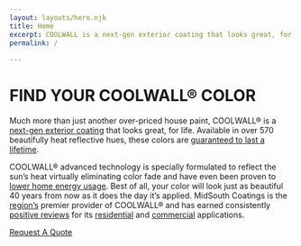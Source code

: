 ```yaml
---
layout: layouts/hero.njk
title: Home
excerpt: COOLWALL is a next-gen exterior coating that looks great, for life. Available in over 570 beautifully heat reflective hues, these colors are guaranteed to last a lifetime.
permalink: /
  
---
```


# FIND YOUR COOLWALL® COLOR 

Much more than just another over-priced house paint, COOLWALL&reg; is a [next-gen exterior coating](/difference) that looks great, for life. Available in over 570 beautifully heat reflective hues, these colors are [guaranteed to last a lifetime](/difference/guarantee). 

COOLWALL&reg; advanced technology is specially formulated to reflect the sun’s heat virtually eliminating color fade and have even been proven to [lower home energy usage](/difference/energy-savings). Best of all, your color will look just as beautiful 40 years from now as it does the day it’s applied. MidSouth Coatings is the [region’s](/service-area) premier provider of COOLWALL&reg; and has earned consistently [positive reviews](/testimonials) for its [residential](/applications/residential) and [commercial](/applications/commercial) applications.

<a class="request-quote" href="/contact">Request A Quote</a>